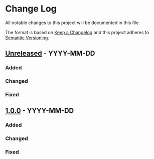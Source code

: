 # Change Log
All notable changes to this project will be documented in this file.

The format is based on [Keep a Changelog](http://keepachangelog.com/)
and this project adheres to [Semantic Versioning](http://semver.org/).

## [Unreleased] - YYYY-MM-DD
### Added
### Changed
### Fixed

## [1.0.0] - YYYY-MM-DD
### Added
### Changed
### Fixed


[Unreleased]: https://github.com/suikan4github/rpn_engine/compare/v0.0.0...develop
[1.0.0]: https://github.com/suikan4github/rpn_engine/compare/v0.0.0...v1.0.0
